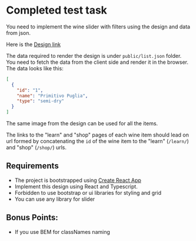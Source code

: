 # Completed test task

You need to implement the wine slider with filters using the design and data from json. 

Here is the [Design link](https://www.figma.com/file/hgivuPu9HpDkxWqQunx8vz/Untitled?node-id=0%3A1&t=x0JoJZEahDARlToS-0)

The data required to render the design is under `public/list.json` folder. You need to fetch the data from the client side and render it in the browser. The data looks like this:

```json
[
  {
    "id": "1",
    "name": "Primitivo Puglia",
    "type": "semi-dry"
  }
]
```

The same image from the design can be used for all the items.

The links to the "learn" and "shop" pages of each wine item should lead on url formed by concatenating the `id` of the wine item to the "learn" (`/learn/`) and "shop" (`/shop/`) urls.


## Requirements
- The project is bootstrapped using [Create React App](https://github.com/facebook/create-react-app)
- Implement this design using React and Typescript.
- Forbidden to use bootstrap or ui libraries for styling and grid
- You can use any library for slider


## Bonus Points:
- If you use BEM for classNames naming
